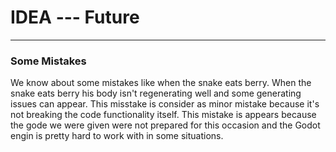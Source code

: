 # IDEA --- Future
<hr />

### Some Mistakes
We know about some mistakes like when the snake eats berry.
When the snake eats berry his body isn't regenerating well and some generating issues can appear. This misstake is consider as minor mistake because it's not breaking the code functionality itself.
This mistake is appears because the gode we were given were not prepared for this occasion and the Godot engin is pretty hard to work with in some situations.
